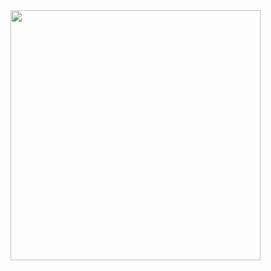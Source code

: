 <img src='https://github.com/JoyC14/notes/blob/master/img/2016-2020%202%E6%9C%88%E4%BB%BD%20%E5%A3%AB%E6%9E%97%E6%BA%AB%E5%BA%A6%E7%9B%92%E9%AC%9A%E5%9C%96.jpeg' height=400 weight=400>

